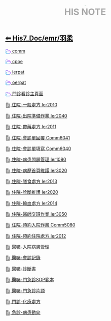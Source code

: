 <div style="text-align:center;padding-bottom: 20px">
  <div style="width: 100%;">
      <img src="../../his_clin/img/open-book.png" style="zoom:15%;" />
  </div>
  <b style="color: darkgray; font-size: 28px; margin-top: 10px">HIS NOTE</b>
</div>

## [⬅ His7_Doc/emr/羽柔](./His7_Doc_emr.md)

[<img src="../img/open-folder.png" style="zoom:3.5%; vertical-align: middle;" /> comm](./His7_Doc_emr_羽柔_comm.md)

[<img src="../img/open-folder.png" style="zoom:3.5%; vertical-align: middle;" /> cpoe](./His7_Doc_emr_羽柔_cpoe.md)

[<img src="../img/open-folder.png" style="zoom:3.5%; vertical-align: middle;" /> ierpat](./His7_Doc_emr_羽柔_ierpat.md)

[<img src="../img/open-folder.png" style="zoom:3.5%; vertical-align: middle;" /> oerpat](./His7_Doc_emr_羽柔_oerpat.md)

[<img src="../img/open-folder.png" style="zoom:3.5%; vertical-align: middle;" /> 門診看診主頁面](./His7_Doc_emr_羽柔_門診看診主頁面.md)

[<img src="../img/document2.png" style="zoom:3.2%; opacity:40%; vertical-align: middle;" /> 住院-一般處方 Ier2010](../../His7_Doc/emr/羽柔/住院-一般處方.md)

[<img src="../img/document2.png" style="zoom:3.2%; opacity:40%; vertical-align: middle;" /> 住院-出院準備作業 Ier2040](../../His7_Doc/emr/羽柔/住院-出院準備作業.md)

[<img src="../img/document2.png" style="zoom:3.2%; opacity:40%; vertical-align: middle;" /> 住院-帶藥處方 Ier2011](../../His7_Doc/emr/羽柔/住院-帶藥處方.md)

[<img src="../img/document2.png" style="zoom:3.2%; opacity:40%; vertical-align: middle;" /> 住院-會診單回覆 Comm6041](../../His7_Doc/emr/羽柔/住院-會診單回覆.md)

[<img src="../img/document2.png" style="zoom:3.2%; opacity:40%; vertical-align: middle;" /> 住院-會診單填寫 Comm6040](../../His7_Doc/emr/羽柔/住院-會診單填寫.md)

[<img src="../img/document2.png" style="zoom:3.2%; opacity:40%; vertical-align: middle;" /> 住院-病患問題管理 Ier1080](../../His7_Doc/emr/羽柔/住院-病患問題管理.md)

[<img src="../img/document2.png" style="zoom:3.2%; opacity:40%; vertical-align: middle;" /> 住院-病歷首頁維護 Ier3020](../../His7_Doc/emr/羽柔/住院-病歷首頁維護.md)

[<img src="../img/document2.png" style="zoom:3.2%; opacity:40%; vertical-align: middle;" /> 住院-膳食處方 Ier2013](../../His7_Doc/emr/羽柔/住院-膳食處方.md)

[<img src="../img/document2.png" style="zoom:3.2%; opacity:40%; vertical-align: middle;" /> 住院-診斷維護 Ier2020](../../His7_Doc/emr/羽柔/住院-診斷維護.md)

[<img src="../img/document2.png" style="zoom:3.2%; opacity:40%; vertical-align: middle;" /> 住院-輸血處方 Ier2014](../../His7_Doc/emr/羽柔/住院-輸血處方.md)

[<img src="../img/document2.png" style="zoom:3.2%; opacity:40%; vertical-align: middle;" /> 住院-醫師交班作業 Ier3050](../../His7_Doc/emr/羽柔/住院-醫師交班作業.md)

[<img src="../img/document2.png" style="zoom:3.2%; opacity:40%; vertical-align: middle;" /> 住院-預約入院作業 Comm5080](../../His7_Doc/emr/羽柔/住院-預約入院作業.md)

[<img src="../img/document2.png" style="zoom:3.2%; opacity:40%; vertical-align: middle;" /> 住院-預約住院處方 Ier2012](../../His7_Doc/emr/羽柔/住院-預約住院處方.md)

[<img src="../img/document2.png" style="zoom:3.2%; opacity:40%; vertical-align: middle;" /> 醫囑-入院病患管理](../../His7_Doc/emr/羽柔/醫囑-入院病患管理.md)

[<img src="../img/document2.png" style="zoom:3.2%; opacity:40%; vertical-align: middle;" /> 醫囑-會診記錄](../../His7_Doc/emr/羽柔/醫囑-會診記錄.md)

[<img src="../img/document2.png" style="zoom:3.2%; opacity:40%; vertical-align: middle;" /> 醫囑-診斷書](../../His7_Doc/emr/羽柔/醫囑-診斷書.md)

[<img src="../img/document2.png" style="zoom:3.2%; opacity:40%; vertical-align: middle;" /> 醫囑-門急診SOP範本](../../His7_Doc/emr/羽柔/醫囑-門急診SOP範本.md)

[<img src="../img/document2.png" style="zoom:3.2%; opacity:40%; vertical-align: middle;" /> 醫囑-門急診片語](../../His7_Doc/emr/羽柔/醫囑-門急診片語.md)

[<img src="../img/document2.png" style="zoom:3.2%; opacity:40%; vertical-align: middle;" /> 門診-化療處方](../../His7_Doc/emr/羽柔/門診-化療處方.md)

[<img src="../img/document2.png" style="zoom:3.2%; opacity:40%; vertical-align: middle;" /> 急診-病患動向](../../His7_Doc/emr/羽柔/急診-病患動向.md)
